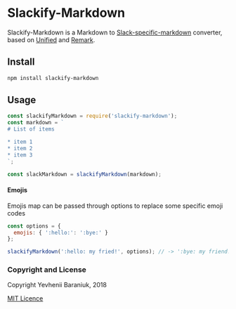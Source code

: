 # Slackify-Markdown

Slackify-Markdown is a Markdown to [Slack-specific-markdown](https://api.slack.com/docs/message-formatting#message_formatting) converter, based on [Unified](https://github.com/unifiedjs/unified) and [Remark](https://github.com/remarkjs/remark/).

## Install

```bash
npm install slackify-markdown
```

## Usage

```js
const slackifyMarkdown = require('slackify-markdown');
const markdown = `
# List of items

* item 1
* item 2
* item 3
`;

const slackMarkdown = slackifyMarkdown(markdown);
```

#### Emojis
Emojis map can be passed through options to replace some specific emoji codes

```js
const options = {
  emojis: { ':hello:': ':bye:' }
};

slackifyMarkdown(':hello: my fried!', options); // -> ':bye: my friend!'
```

### Copyright and License

Copyright Yevhenii Baraniuk, 2018

[MIT Licence](LICENSE)
